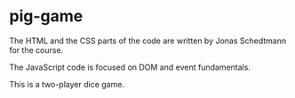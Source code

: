 # pig-game

The HTML and the CSS parts of the code are written by Jonas Schedtmann for the course. 

The JavaScript code is focused on DOM and event fundamentals.

This is a two-player dice game.
